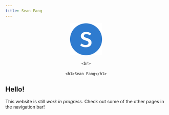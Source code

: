 ```yaml
---
title: Sean Fang
---
```


<div align="center">
    <img src="assets/images/favicon.png" width="100" />

    <br>

    <h1>Sean Fang</h1>
</div>

## Hello!

This website is still *work in progress*. Check out some of the other pages in the navigation bar!
